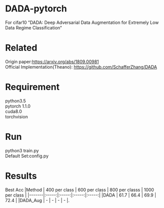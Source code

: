 # DADA-pytorch
For cifar10 ”DADA: Deep Adversarial Data Augmentation for Extremely Low Data Regime Classification“

# Related  
Origin paper:https://arxiv.org/abs/1809.00981  
Official Implementation(Theano): https://github.com/SchafferZhang/DADA  
# Requirement  
python3.5  
pytorch 1.1.0  
cuda8.0  
torchvision  
# Run
python3 train.py  
Default Set:config.py  
# Results  
Best Acc 
|Method |  400 per class |  600 per class  | 800 per classs  | 1000 per class  | 
|-------|:-----:|:-----:|:-----:|:-----:|
 |DADA | 61.7 | 66.4 | 69.9 | 72.4 |
 |DADA_Aug | - | - | - | - |.
